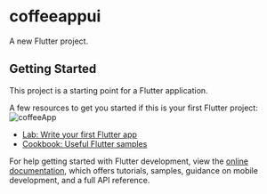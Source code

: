 # coffeeappui

A new Flutter project.

## Getting Started

This project is a starting point for a Flutter application.

A few resources to get you started if this is your first Flutter project:
![coffeeApp](https://github.com/Datvan10/UI_Coffee_app_Flutter/assets/73633074/96b0c37a-8416-44bc-a59b-31e2898247dc)


- [Lab: Write your first Flutter app](https://docs.flutter.dev/get-started/codelab)
- [Cookbook: Useful Flutter samples](https://docs.flutter.dev/cookbook)

For help getting started with Flutter development, view the
[online documentation](https://docs.flutter.dev/), which offers tutorials,
samples, guidance on mobile development, and a full API reference.
